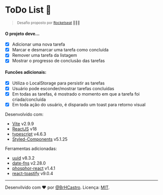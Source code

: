 # ToDo List 📝
><small>Desafio proposto por [Rocketseat](https://rocketseat.com.br) 🧑‍🚀🚀</small>


#### O projeto deve...

- [x] Adicionar uma nova tarefa
- [x] Marcar e desmarcar uma tarefa como concluída
- [x] Remover uma tarefa da listagem
- [x] Mostrar o progresso de conclusão das tarefas

#### Funcões adicionais:

- [x] Utiliza o LocalStorage para persistir as tarefas
- [x] Usuário pode esconder/mostrar tarefas concluídas
- [x] Em todas as tarefas, é mostrado o momento em que a tarefa foi criada/concluída
- [x] Em toda ação do usuário, é disparado um toast para retorno visual

Desenvolvido com:

- [Vite](https://vitejs.dev/) v2.9.9
- [ReactJS](https://pt-br.reactjs.org/) v18
- [typescript](https://www.typescriptlang.org/) v4.6.3
- [Styled-Components](https://styled-components.com/) v5.1.25

Ferramentas adicionadas:

- [uuid](https://www.npmjs.com/package/uuid) v8.3.2
- [date-fns](https://www.npmjs.com/package/date-fns) v2.28.0
- [phosphor-react](https://phosphoricons.com/) v1.4.1
- [react-toastify](https://www.npmjs.com/package/react-toastify) v9.0.4

---

Desenvilvido com :heart: por [@BrHCastro](https://www.linkedin.com/in/brhcastro/).
Licença: [MIT](https://opensource.org/licenses/MIT).

